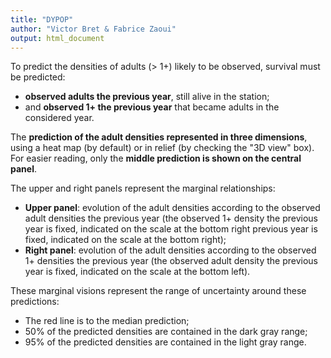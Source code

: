 ```yaml
---
title: "DYPOP"
author: "Victor Bret & Fabrice Zaoui"
output: html_document
---
```


To predict the densities of adults (> 1+) likely to be observed, survival must be predicted:
- **observed adults the previous year**, still alive in the station;
- and **observed 1+ the previous year** that became adults in the considered year.

The **prediction of the adult densities represented in three dimensions**, using a heat map (by default) or in relief (by checking the "3D view" box). For easier reading, only the **middle prediction is shown on the central panel**.

The upper and right panels represent the marginal relationships:
- **Upper panel**: evolution of the adult densities according to the observed adult densities the previous year (the observed 1+ density the previous year is fixed, indicated on the scale at the bottom right previous year is fixed, indicated on the scale at the bottom right);
- **Right panel**: evolution of the adult densities according to the observed 1+ densities the previous year (the observed adult density the previous year is fixed, indicated on the scale at the bottom left).

These marginal visions represent the range of uncertainty around these predictions:
- The red line is to the median prediction;
- 50% of the predicted densities are contained in the dark gray range;
- 95% of the predicted densities are contained in the light gray range.

